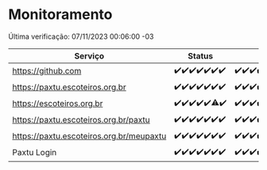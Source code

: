 # Monitoramento

Última verificação: 07/11/2023 00:06:00 -03

|Serviço|Status|Últimas 24h|
|---|---|---|
|https://github.com|<span title="2023-10-31: OK=24">✔️</span><span title="2023-11-01: OK=24">✔️</span><span title="2023-11-02: OK=24">✔️</span><span title="2023-11-03: OK=23">✔️</span><span title="2023-11-04: OK=24">✔️</span><span title="2023-11-05: OK=24">✔️</span><span title="2023-11-06: OK=3">✔️</span>|<span title="06/11/2023 00:06:00 -03 : 200">✔️</span><span title="06/11/2023 01:07:00 -03 : 200">✔️</span><span title="06/11/2023 02:06:00 -03 : 200">✔️</span><span title="06/11/2023 03:08:00 -03 : 200">✔️</span><span title="06/11/2023 04:06:00 -03 : 200">✔️</span><span title="06/11/2023 05:09:00 -03 : 200">✔️</span><span title="06/11/2023 06:07:00 -03 : 200">✔️</span><span title="06/11/2023 07:07:00 -03 : 200">✔️</span><span title="06/11/2023 08:04:00 -03 : 200">✔️</span><span title="06/11/2023 09:11:00 -03 : 200">✔️</span><span title="06/11/2023 10:10:00 -03 : 200">✔️</span><span title="06/11/2023 11:06:00 -03 : 200">✔️</span><span title="06/11/2023 12:06:00 -03 : 200">✔️</span><span title="06/11/2023 13:08:00 -03 : 200">✔️</span><span title="06/11/2023 14:04:00 -03 : 200">✔️</span><span title="06/11/2023 15:07:00 -03 : 200">✔️</span><span title="06/11/2023 16:03:00 -03 : 200">✔️</span><span title="06/11/2023 17:06:00 -03 : 200">✔️</span><span title="06/11/2023 18:04:00 -03 : 200">✔️</span><span title="06/11/2023 19:05:00 -03 : 200">✔️</span><span title="06/11/2023 20:05:00 -03 : 200">✔️</span><span title="06/11/2023 21:29:00 -03 : 200">✔️</span><span title="06/11/2023 22:43:00 -03 : 200">✔️</span><span title="06/11/2023 23:17:00 -03 : 200">✔️</span><span title="07/11/2023 00:06:00 -03 : 200">✔️</span>|
|https://paxtu.escoteiros.org.br|<span title="2023-10-31: OK=24">✔️</span><span title="2023-11-01: OK=24">✔️</span><span title="2023-11-02: OK=24">✔️</span><span title="2023-11-03: OK=23">✔️</span><span title="2023-11-04: OK=24">✔️</span><span title="2023-11-05: OK=24">✔️</span><span title="2023-11-06: OK=3">✔️</span>|<span title="06/11/2023 00:06:00 -03 : 200">✔️</span><span title="06/11/2023 01:07:00 -03 : 200">✔️</span><span title="06/11/2023 02:06:00 -03 : 200">✔️</span><span title="06/11/2023 03:08:00 -03 : 200">✔️</span><span title="06/11/2023 04:06:00 -03 : 200">✔️</span><span title="06/11/2023 05:09:00 -03 : 200">✔️</span><span title="06/11/2023 06:07:00 -03 : 200">✔️</span><span title="06/11/2023 07:07:00 -03 : 200">✔️</span><span title="06/11/2023 08:04:00 -03 : 200">✔️</span><span title="06/11/2023 09:11:00 -03 : 200">✔️</span><span title="06/11/2023 10:10:00 -03 : 200">✔️</span><span title="06/11/2023 11:06:00 -03 : 200">✔️</span><span title="06/11/2023 12:06:00 -03 : 200">✔️</span><span title="06/11/2023 13:08:00 -03 : 200">✔️</span><span title="06/11/2023 14:04:00 -03 : 200">✔️</span><span title="06/11/2023 15:07:00 -03 : 200">✔️</span><span title="06/11/2023 16:03:00 -03 : 200">✔️</span><span title="06/11/2023 17:06:00 -03 : 200">✔️</span><span title="06/11/2023 18:04:00 -03 : 200">✔️</span><span title="06/11/2023 19:05:00 -03 : 200">✔️</span><span title="06/11/2023 20:05:00 -03 : 200">✔️</span><span title="06/11/2023 21:29:00 -03 : 200">✔️</span><span title="06/11/2023 22:43:00 -03 : 200">✔️</span><span title="06/11/2023 23:17:00 -03 : 200">✔️</span><span title="07/11/2023 00:06:00 -03 : 200">✔️</span>|
|https://escoteiros.org.br|<span title="2023-10-31: OK=24">✔️</span><span title="2023-11-01: OK=24">✔️</span><span title="2023-11-02: OK=24">✔️</span><span title="2023-11-03: OK=23">✔️</span><span title="2023-11-04: OK=24">✔️</span><span title="2023-11-05: OK=23, Falhas=1">⚠️</span><span title="2023-11-06: OK=3">✔️</span>|<span title="06/11/2023 00:06:00 -03 : 200">✔️</span><span title="06/11/2023 01:07:00 -03 : 200">✔️</span><span title="06/11/2023 02:06:00 -03 : 200">✔️</span><span title="06/11/2023 03:08:00 -03 : 200">✔️</span><span title="06/11/2023 04:06:00 -03 : 200">✔️</span><span title="06/11/2023 05:09:00 -03 : 200">✔️</span><span title="06/11/2023 06:07:00 -03 : 200">✔️</span><span title="06/11/2023 07:07:00 -03 : 200">✔️</span><span title="06/11/2023 08:04:00 -03 : 200">✔️</span><span title="06/11/2023 09:11:00 -03 : 200">✔️</span><span title="06/11/2023 10:10:00 -03 : 200">✔️</span><span title="06/11/2023 11:06:00 -03 : 200">✔️</span><span title="06/11/2023 12:06:00 -03 : 200">✔️</span><span title="06/11/2023 13:08:00 -03 : 200">✔️</span><span title="06/11/2023 14:04:00 -03 : 200">✔️</span><span title="06/11/2023 15:07:00 -03 : 200">✔️</span><span title="06/11/2023 16:03:00 -03 : 200">✔️</span><span title="06/11/2023 17:06:00 -03 : 200">✔️</span><span title="06/11/2023 18:04:00 -03 : 200">✔️</span><span title="06/11/2023 19:05:00 -03 : 200">✔️</span><span title="06/11/2023 20:05:00 -03 : 200">✔️</span><span title="06/11/2023 21:29:00 -03 : 200">✔️</span><span title="06/11/2023 22:43:00 -03 : 200">✔️</span><span title="06/11/2023 23:17:00 -03 : 200">✔️</span><span title="07/11/2023 00:06:00 -03 : 200">✔️</span>|
|https://paxtu.escoteiros.org.br/paxtu|<span title="2023-10-31: OK=24">✔️</span><span title="2023-11-01: OK=24">✔️</span><span title="2023-11-02: OK=24">✔️</span><span title="2023-11-03: OK=23">✔️</span><span title="2023-11-04: OK=24">✔️</span><span title="2023-11-05: OK=24">✔️</span><span title="2023-11-06: OK=3">✔️</span>|<span title="06/11/2023 00:07:00 -03 : 200">✔️</span><span title="06/11/2023 01:07:00 -03 : 200">✔️</span><span title="06/11/2023 02:06:00 -03 : 200">✔️</span><span title="06/11/2023 03:08:00 -03 : 200">✔️</span><span title="06/11/2023 04:06:00 -03 : 200">✔️</span><span title="06/11/2023 05:09:00 -03 : 200">✔️</span><span title="06/11/2023 06:07:00 -03 : 200">✔️</span><span title="06/11/2023 07:07:00 -03 : 200">✔️</span><span title="06/11/2023 08:04:00 -03 : 200">✔️</span><span title="06/11/2023 09:12:00 -03 : 200">✔️</span><span title="06/11/2023 10:10:00 -03 : 200">✔️</span><span title="06/11/2023 11:06:00 -03 : 200">✔️</span><span title="06/11/2023 12:06:00 -03 : 200">✔️</span><span title="06/11/2023 13:08:00 -03 : 200">✔️</span><span title="06/11/2023 14:04:00 -03 : 200">✔️</span><span title="06/11/2023 15:07:00 -03 : 200">✔️</span><span title="06/11/2023 16:03:00 -03 : 200">✔️</span><span title="06/11/2023 17:06:00 -03 : 200">✔️</span><span title="06/11/2023 18:04:00 -03 : 200">✔️</span><span title="06/11/2023 19:05:00 -03 : 200">✔️</span><span title="06/11/2023 20:05:00 -03 : 200">✔️</span><span title="06/11/2023 21:29:00 -03 : 200">✔️</span><span title="06/11/2023 22:43:00 -03 : 200">✔️</span><span title="06/11/2023 23:17:00 -03 : 200">✔️</span><span title="07/11/2023 00:06:00 -03 : 200">✔️</span>|
|https://paxtu.escoteiros.org.br/meupaxtu|<span title="2023-10-31: OK=24">✔️</span><span title="2023-11-01: OK=24">✔️</span><span title="2023-11-02: OK=24">✔️</span><span title="2023-11-03: OK=23">✔️</span><span title="2023-11-04: OK=24">✔️</span><span title="2023-11-05: OK=24">✔️</span><span title="2023-11-06: OK=3">✔️</span>|<span title="06/11/2023 00:07:00 -03 : 200">✔️</span><span title="06/11/2023 01:07:00 -03 : 200">✔️</span><span title="06/11/2023 02:06:00 -03 : 200">✔️</span><span title="06/11/2023 03:08:00 -03 : 200">✔️</span><span title="06/11/2023 04:06:00 -03 : 200">✔️</span><span title="06/11/2023 05:09:00 -03 : 200">✔️</span><span title="06/11/2023 06:07:00 -03 : 200">✔️</span><span title="06/11/2023 07:07:00 -03 : 200">✔️</span><span title="06/11/2023 08:04:00 -03 : 200">✔️</span><span title="06/11/2023 09:12:00 -03 : 200">✔️</span><span title="06/11/2023 10:10:00 -03 : 200">✔️</span><span title="06/11/2023 11:06:00 -03 : 200">✔️</span><span title="06/11/2023 12:07:00 -03 : 200">✔️</span><span title="06/11/2023 13:08:00 -03 : 200">✔️</span><span title="06/11/2023 14:04:00 -03 : 200">✔️</span><span title="06/11/2023 15:07:00 -03 : 200">✔️</span><span title="06/11/2023 16:03:00 -03 : 200">✔️</span><span title="06/11/2023 17:06:00 -03 : 200">✔️</span><span title="06/11/2023 18:04:00 -03 : 200">✔️</span><span title="06/11/2023 19:05:00 -03 : 200">✔️</span><span title="06/11/2023 20:05:00 -03 : 200">✔️</span><span title="06/11/2023 21:29:00 -03 : 200">✔️</span><span title="06/11/2023 22:43:00 -03 : 200">✔️</span><span title="06/11/2023 23:17:00 -03 : 200">✔️</span><span title="07/11/2023 00:06:00 -03 : 200">✔️</span>|
|Paxtu Login|<span title="2023-10-31: OK=24">✔️</span><span title="2023-11-01: OK=24">✔️</span><span title="2023-11-02: OK=24">✔️</span><span title="2023-11-03: OK=23">✔️</span><span title="2023-11-04: OK=24">✔️</span><span title="2023-11-05: OK=24">✔️</span><span title="2023-11-06: OK=3">✔️</span>|<span title="06/11/2023 00:07:00 -03 : 200">✔️</span><span title="06/11/2023 01:07:00 -03 : 200">✔️</span><span title="06/11/2023 02:06:00 -03 : 200">✔️</span><span title="06/11/2023 03:08:00 -03 : 200">✔️</span><span title="06/11/2023 04:06:00 -03 : 200">✔️</span><span title="06/11/2023 05:09:00 -03 : 200">✔️</span><span title="06/11/2023 06:07:00 -03 : 200">✔️</span><span title="06/11/2023 07:07:00 -03 : 200">✔️</span><span title="06/11/2023 08:04:00 -03 : 200">✔️</span><span title="06/11/2023 09:12:00 -03 : 200">✔️</span><span title="06/11/2023 10:10:00 -03 : 200">✔️</span><span title="06/11/2023 11:06:00 -03 : 200">✔️</span><span title="06/11/2023 12:07:00 -03 : 200">✔️</span><span title="06/11/2023 13:08:00 -03 : 200">✔️</span><span title="06/11/2023 14:04:00 -03 : 200">✔️</span><span title="06/11/2023 15:07:00 -03 : 200">✔️</span><span title="06/11/2023 16:03:00 -03 : 200">✔️</span><span title="06/11/2023 17:06:00 -03 : 200">✔️</span><span title="06/11/2023 18:04:00 -03 : 200">✔️</span><span title="06/11/2023 19:05:00 -03 : 200">✔️</span><span title="06/11/2023 20:05:00 -03 : 200">✔️</span><span title="06/11/2023 21:29:00 -03 : 200">✔️</span><span title="06/11/2023 22:43:00 -03 : 200">✔️</span><span title="06/11/2023 23:17:00 -03 : 200">✔️</span><span title="07/11/2023 00:06:00 -03 : 200">✔️</span>|
